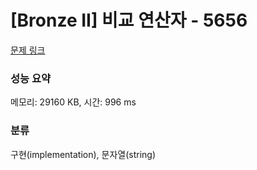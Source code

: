 # [Bronze II] 비교 연산자 - 5656 

[문제 링크](https://www.acmicpc.net/problem/5656) 

### 성능 요약

메모리: 29160 KB, 시간: 996 ms

### 분류

구현(implementation), 문자열(string)

